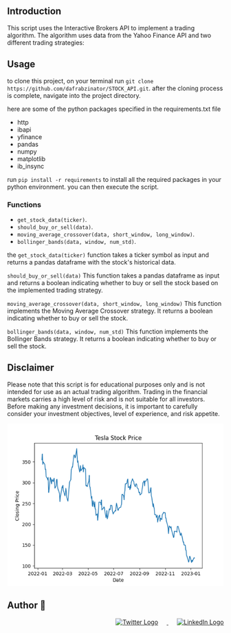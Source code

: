 
## Introduction
This script uses the Interactive Brokers API to implement a trading algorithm. The algorithm uses data from the Yahoo Finance API and two different trading strategies:

## Usage
to clone this project, on your terminal run `git clone https://github.com/dafrabzinator/STOCK_API.git`. after the cloning process is complete, navigate into the project directory. 

here are some of the python packages specified in the requirements.txt file
- http
- ibapi
- yfinance
- pandas
- numpy
- matplotlib
- ib_insync
  
run `pip install -r requirements` to install all the required packages in your python environment. you can then execute the script.

### Functions
- `get_stock_data(ticker)`.
- `should_buy_or_sell(data)`.
- `moving_average_crossover(data, short_window, long_window)`.
- `bollinger_bands(data, window, num_std)`.

the `get_stock_data(ticker)` function takes a ticker symbol as input and returns a pandas dataframe with the stock's historical data.

`should_buy_or_sell(data)`
This function takes a pandas dataframe as input and returns a boolean indicating whether to buy or sell the stock based on the implemented trading strategy.

`moving_average_crossover(data, short_window, long_window)`
This function implements the Moving Average Crossover strategy. It returns a boolean indicating whether to buy or sell the stock.

`bollinger_bands(data, window, num_std)`
This function implements the Bollinger Bands strategy. It returns a boolean indicating whether to buy or sell the stock.

## Disclaimer 
Please note that this script is for educational purposes only and is not intended for use as an actual trading algorithm. Trading in the financial markets carries a high level of risk and is not suitable for all investors. Before making any investment decisions, it is important to carefully consider your investment objectives, level of experience, and risk appetite.


![the stock data](/Figure_1.png)
## Author :memo:

<div style="text-align: right;">
  <a href="https://twitter.com/dafrabs" target="_blank">
    <img src="https://cdn.jsdelivr.net/gh/devicons/devicon/icons/twitter/twitter-original.svg" alt="Twitter Logo" width="30" height="20" style="margin-right: 20px;">
  </a>
  <a href="http://linkedin.com/in/oluwabusayomi-s-orosunlegan-6a0144263" target="_blank">
    <img src="https://cdn.jsdelivr.net/gh/devicons/devicon/icons/linkedin/linkedin-original.svg" alt="LinkedIn Logo" width="30" height=" 20" style="margin-left: 20px;">
  </a>
</div>




